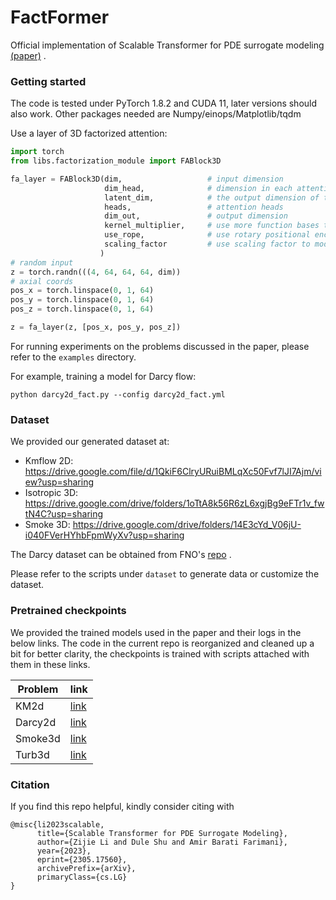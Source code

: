 # FactFormer
Official implementation of Scalable Transformer for PDE surrogate modeling [(paper)](https://arxiv.org/abs/2305.17560) .

### Getting started

The code is tested under PyTorch 1.8.2 and CUDA 11, later versions should also work. Other packages needed are Numpy/einops/Matplotlib/tqdm

Use a layer of 3D factorized attention:

```python
import torch
from libs.factorization_module import FABlock3D

fa_layer = FABlock3D(dim,                   # input dimension
                     dim_head,              # dimension in each attention head, will be expanded by the kernel_multiplier when computing kernel: d = dim_head * kernel_multiplier
                     latent_dim,            # the output dimension of the projection operator
                     heads,                 # attention heads
                     dim_out,               # output dimension
                     kernel_multiplier,     # use more function bases to computer kernel: k(x_i, x_j)=\sum_{c}^dq_c(x_i)k_c(x_j)    
                     use_rope,              # use rotary positional encoding or not, by default True
                     scaling_factor         # use scaling factor to modulate the kernel, an example is 1/ sqrt(d) like scaled-dot product attention, by default is: 1
                    )
# random input
z = torch.randn(((4, 64, 64, 64, dim))
# axial coords
pos_x = torch.linspace(0, 1, 64)
pos_y = torch.linspace(0, 1, 64)
pos_z = torch.linspace(0, 1, 64)

z = fa_layer(z, [pos_x, pos_y, pos_z])
```

For running experiments on the problems discussed in the paper, please refer to the ```examples``` directory. 

For example, training a model for Darcy flow:

```python darcy2d_fact.py --config darcy2d_fact.yml```

### Dataset

We provided our generated dataset at: 
* Kmflow 2D: https://drive.google.com/file/d/1QkiF6ClryURuiBMLqXc50Fvf7lJI7Ajm/view?usp=sharing
* Isotropic 3D: https://drive.google.com/drive/folders/1oTtA8k56R6zL6xgjBg9eFTr1v_fwtN4C?usp=sharing
* Smoke 3D: https://drive.google.com/drive/folders/14E3cYd_V06jU-i040FVerHYhbFpmWyXv?usp=sharing

The Darcy dataset can be obtained from FNO's [repo](https://github.com/neuraloperator/neuraloperator/tree/master) .

Please refer to the scripts under ```dataset``` to generate data or customize the dataset.

### Pretrained checkpoints

We provided the trained models used in the paper and their logs in the below links. The code in the current repo is reorganized and cleaned up a bit for better clarity, the checkpoints is trained with scripts attached with them in these links.

| Problem       | link   |
|---------------|---------------------------------------------------------------------------|
| KM2d  |  [link](https://drive.google.com/drive/folders/1EHp9PKyU6PBtR1VhROys9jjnkh7Y9FDH?usp=drive_link) |
| Darcy2d |  [link](https://drive.google.com/drive/folders/1HOffKyN8dd-W4iDA6MicISlID5Q4FOm_?usp=drive_link) |
| Smoke3d | [link](https://drive.google.com/drive/folders/1W2LD_0C-rK85CXDPXMOKXnFORY4IN7TP?usp=drive_link) |
| Turb3d |  [link](https://drive.google.com/drive/folders/1s_hdNrxa4dqA3wawA3c8fAFqFhYYhix6?usp=drive_link) |

### Citation

If you find this repo helpful, kindly consider citing with

```
@misc{li2023scalable,
      title={Scalable Transformer for PDE Surrogate Modeling}, 
      author={Zijie Li and Dule Shu and Amir Barati Farimani},
      year={2023},
      eprint={2305.17560},
      archivePrefix={arXiv},
      primaryClass={cs.LG}
}
```
